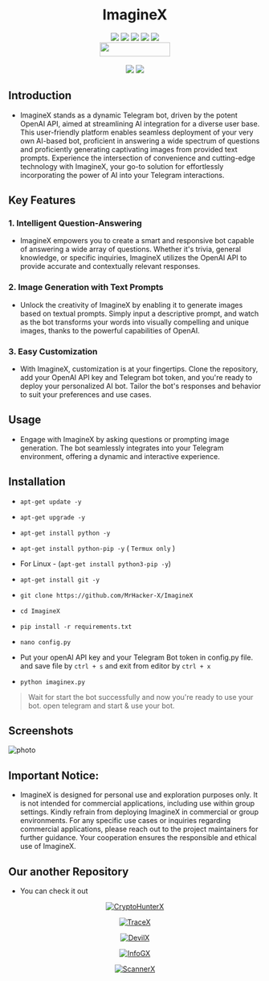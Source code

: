 <h1 align="center">ImagineX</h1>

<p align="center">
  <img src="https://img.shields.io/github/stars/MrHacker-X/ImagineX?style=for-the-badge&color=orange">
  <img src="https://img.shields.io/github/forks/MrHacker-X/ImagineX?color=cyan&style=for-the-badge&color=purple">
  <img src="https://img.shields.io/github/watchers/MrHacker-X/ImagineX?color=cyan&style=for-the-badge&color=purple">
  <img src="https://img.shields.io/github/issues/MrHacker-X/ImagineX?color=red&style=for-the-badge">
  <img src="https://img.shields.io/github/license/MrHacker-X/ImagineX?style=for-the-badge&color=blue"><br>
  <img src="https://hits.dwyl.com/MrHacker-X/ImagineX.svg" width="140" height="28">
<br>
<br>
  <img src="https://img.shields.io/badge/Author-Alex Butler-purple?style=flat-square">
  <img src="https://img.shields.io/badge/Written%20In-Python-blue?style=flat-square">
</p>

## Introduction
+ ImagineX stands as a dynamic Telegram bot, driven by the potent OpenAI API, aimed at streamlining AI integration for a diverse user base. This user-friendly platform enables seamless deployment of your very own AI-based bot, proficient in answering a wide spectrum of questions and proficiently generating captivating images from provided text prompts. Experience the intersection of convenience and cutting-edge technology with ImagineX, your go-to solution for effortlessly incorporating the power of AI into your Telegram interactions.

## Key Features

### 1. Intelligent Question-Answering

- ImagineX empowers you to create a smart and responsive bot capable of answering a wide array of questions. Whether it's trivia, general knowledge, or specific inquiries, ImagineX utilizes the OpenAI API to provide accurate and contextually relevant responses.

### 2. Image Generation with Text Prompts

- Unlock the creativity of ImagineX by enabling it to generate images based on textual prompts. Simply input a descriptive prompt, and watch as the bot transforms your words into visually compelling and unique images, thanks to the powerful capabilities of OpenAI.

### 3. Easy Customization

- With ImagineX, customization is at your fingertips. Clone the repository, add your OpenAI API key and Telegram bot token, and you're ready to deploy your personalized AI bot. Tailor the bot's responses and behavior to suit your preferences and use cases.

## Usage

+ Engage with ImagineX by asking questions or prompting image generation. The bot seamlessly integrates into your Telegram environment, offering a dynamic and interactive experience.

## Installation
- ` apt-get update -y `
- ` apt-get upgrade -y `
- ` apt-get install python -y `
- ` apt-get install python-pip -y ` ( `Termux only` )

- For Linux - (` apt-get install python3-pip -y `)

- ` apt-get install git -y `
- ` git clone https://github.com/MrHacker-X/ImagineX `
- ` cd ImagineX `
- ` pip install -r requirements.txt `
- ` nano config.py `


- Put your openAI API key and your Telegram Bot token in config.py file. and save file by ` ctrl + s ` and exit from editor by ` ctrl + x `

- ` python imaginex.py `

> Wait for start the bot successfully and now you're ready to use your bot. open telegram and start & use your bot.

## Screenshots

![photo](https://i.ibb.co/6DqBDts/20231229-232024.jpg)


## Important Notice:
- ImagineX is designed for personal use and exploration purposes only. It is not intended for commercial applications, including use within group settings. Kindly refrain from deploying ImagineX in commercial or group environments. For any specific use cases or inquiries regarding commercial applications, please reach out to the project maintainers for further guidance. Your cooperation ensures the responsible and ethical use of ImagineX.

## Our another Repository

+ You can check it out
<p align="center"><a href="https://github.com/MrHacker-X/CryptoHunterX.git/"><img title="CryptoHunterX" src="https://github-readme-stats.vercel.app/api/pin/?username=MrHacker-X&repo=CryptoHunterX&theme=dark"></a>
<p align="center"><a href="https://github.com/MrHacker-X/TraceX.git/"><img title="TraceX" src="https://github-readme-stats.vercel.app/api/pin/?username=MrHacker-X&repo=TraceX&theme=dark"></a>
<p align="center"><a href="https://github.com/MrHacker-X/DevilX.git/"><img title="DevilX" src="https://github-readme-stats.vercel.app/api/pin/?username=MrHacker-X&repo=DevilX&theme=dark"></a>
<p align="center"><a href="https://github.com/MrHacker-X/InfoGX.git/"><img title="InfoGX" src="https://github-readme-stats.vercel.app/api/pin/?username=MrHacker-X&repo=InfoGX&theme=dark"></a>
<p align="center"><a href="https://github.com/MrHacker-X/ScannerX.git/"><img title="ScannerX" src="https://github-readme-stats.vercel.app/api/pin/?username=MrHacker-X&repo=ScannerX&theme=dark"></a>
